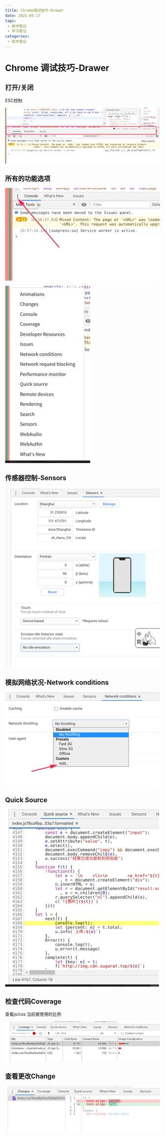 ```yaml
---
title: Chrome调试技巧-Drawer
date: 2021-05-17
tags:
 - 技术笔记
 - 学习笔记
categories:
 - 技术笔记
---
```

# Chrome 调试技巧-Drawer

## 打开/关闭
ESC控制

![图片](./chrome-debug5/MTYyMTIyMDg1NTk2NQ==621220855965.png?s1=https%3A//img.cdn.sugarat.top/mdImg/MTYyMTIyMDg1NTk2NQ%3D%3D621220855965)

## 所有的功能选项

![图片](./chrome-debug5/MTYyMTIyMDk3MDc4NQ==621220970786.png?s1=https%3A//img.cdn.sugarat.top/mdImg/MTYyMTIyMDk3MDc4NQ%3D%3D621220970786)

![图片](./chrome-debug5/MTYyMTIyMDkxOTIxNg==621220919216.png?s1=https%3A//img.cdn.sugarat.top/mdImg/MTYyMTIyMDkxOTIxNg%3D%3D621220919216)

## 传感器控制-Sensors

![图片](./chrome-debug5/MTYyMTIyMTcyOTU3NA==621221729574.png?s1=https%3A//img.cdn.sugarat.top/mdImg/MTYyMTIyMTcyOTU3NA%3D%3D621221729574)

## 模拟网络状况-Network conditions

![图片](./chrome-debug5/MTYyMTIyMTgxMzA4OA==621221813088.png?s1=https%3A//img.cdn.sugarat.top/mdImg/MTYyMTIyMTgxMzA4OA%3D%3D621221813088)

## Quick Source
![图片](./chrome-debug5/MTYyMTIyNDEwMzYwMQ==621224103601.png?s1=https%3A//img.cdn.sugarat.top/mdImg/MTYyMTIyNDEwMzYwMQ%3D%3D621224103601)

## 检查代码Coverage
查看js/css 当前被使用的比例

![图片](./chrome-debug5/MTYyMTIyNDMxNzk4MA==621224317980.png?s1=https%3A//img.cdn.sugarat.top/mdImg/MTYyMTIyNDMxNzk4MA%3D%3D621224317980)

## 查看更改Change
![图片](./chrome-debug5/MTYyMTIyNDQxMjE4OQ==621224412189.png?s1=https%3A//img.cdn.sugarat.top/mdImg/MTYyMTIyNDQxMjE4OQ%3D%3D621224412189)


